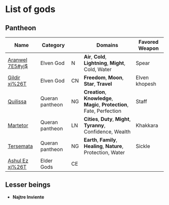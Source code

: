 # List of gods

## Pantheon

| Name                                                                     | Category        |     | Domains                                                                  | Favored Weapon |
| ------------------------------------------------------------------------ | --------------- | --- | ------------------------------------------------------------------------ | -------------- |
| [Aranwel <span class="tengwar-elf-font">7E5#yj$</span>](elven/#aranwel)  | Elven God       | N   | **Air**, **Cold**, **Lightning**, **Might**, Cold, Water                 | Spear          |
| [Gildir <span class="tengwar-elf-font">xj%26T</span>](elven/#gildir)     | Elven God       | CN  | **Freedom**, **Moon**, **Star**, **Travel**                              | Elven khopesh  |
| [Quilissa](queran/#quilissa)                                             | Queran pantheon | NG  | **Creation**, **Knowledge**, **Magic**, **Protection**, Fate, Perfection | Staff          |
| [Martetor](queran/#martetor)                                             | Queran pantheon | LN  | **Cities**, **Duty**, **Might**, **Tyranny**, Confidence, Wealth         | Khakkara       |
| [Tersemata](queran/#tersemata)                                           | Queran pantheon | NG  | **Earth**, **Family**, **Healing**, **Nature**, Protection, Water        | Sickle         |
| [Ashul Ez <span class="tengwar-elf-font">xj%26T</span>](elder/#ashul-ez) | Elder Gods      | CE  |                                                                          |                |

## Lesser beings

- **Najtre Inviente**
